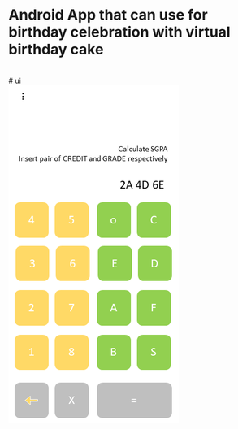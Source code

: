 # Android App that can use for birthday celebration with virtual birthday cake
<br/>
# ui <br/>
<img src="https://github.com/rabi-shankar/BputCal-/blob/master/BPUT%20CAL.png" alt="UI"/>

